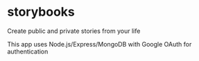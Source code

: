 # storybooks

Create public and private stories from your life

This app uses Node.js/Express/MongoDB with Google OAuth for authentication